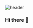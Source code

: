 ![header](https://capsule-render.vercel.app/api?type=transparent&color=auto&height=300&section=header&text=잘보이니%20render&fontSize=90)

### Hi there 👋



<!--
**losskatsu/losskatsu** is a ✨ _special_ ✨ repository because its `README.md` (this file) appears on your GitHub profile.

Here are some ideas to get you started:

- 🔭 I’m currently working on ...
- 🌱 I’m currently learning ...
- 👯 I’m looking to collaborate on ...
- 🤔 I’m looking for help with ...
- 💬 Ask me about ...
- 📫 How to reach me: ...
- 😄 Pronouns: ...
- ⚡ Fun fact: ...
-->
